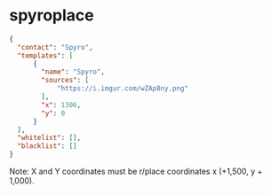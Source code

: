 # spyroplace

```json
{
  "contact": "Spyro",
  "templates": [
      {
        "name": "Spyro",
        "sources": [
            "https://i.imgur.com/wZAp8ny.png"
        ],
        "x": 1306,
        "y": 0
      }
  ],
  "whitelist": [],
  "blacklist": []
}
```

Note: X and Y coordinates must be r/place coordinates x (+1,500, y + 1,000).
